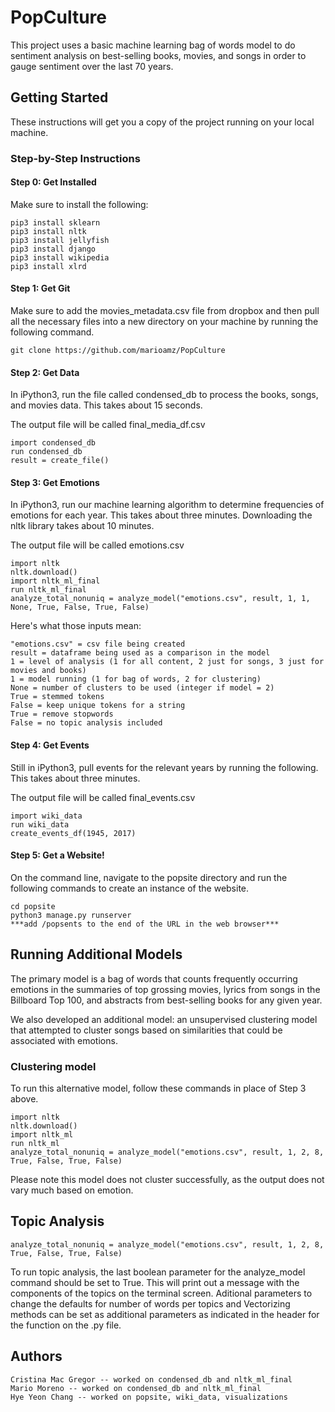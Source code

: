 # PopCulture

This project uses a basic machine learning bag of words model to do sentiment analysis on best-selling books, movies, and songs in order to gauge sentiment over the last 70 years.

## Getting Started

These instructions will get you a copy of the project running on your local machine. 

### Step-by-Step Instructions

#### Step 0: Get Installed

Make sure to install the following:

```
pip3 install sklearn
pip3 install nltk
pip3 install jellyfish
pip3 install django
pip3 install wikipedia
pip3 install xlrd
```

#### Step 1: Get Git

Make sure to add the movies_metadata.csv file from dropbox and then pull all the necessary files into a new directory on your machine by running the following command.

```
git clone https://github.com/marioamz/PopCulture
```

#### Step 2: Get Data
 
In iPython3, run the file called condensed_db to process the books, songs, and movies data. This takes about 15 seconds.

The output file will be called final_media_df.csv

```
import condensed_db
run condensed_db
result = create_file()
```

#### Step 3: Get Emotions

In iPython3, run our machine learning algorithm to determine frequencies of emotions for each year. This takes about three minutes. Downloading the nltk library takes about 10 minutes. 

The output file will be called emotions.csv

```
import nltk
nltk.download()
import nltk_ml_final
run nltk_ml_final
analyze_total_nonuniq = analyze_model("emotions.csv", result, 1, 1, None, True, False, True, False)
```
Here's what those inputs mean:

```
"emotions.csv" = csv file being created
result = dataframe being used as a comparison in the model
1 = level of analysis (1 for all content, 2 just for songs, 3 just for movies and books)
1 = model running (1 for bag of words, 2 for clustering)
None = number of clusters to be used (integer if model = 2)
True = stemmed tokens
False = keep unique tokens for a string
True = remove stopwords
False = no topic analysis included
```

#### Step 4: Get Events

Still in iPython3, pull events for the relevant years by running the following. This takes about three minutes.

The output file will be called final_events.csv

```
import wiki_data
run wiki_data
create_events_df(1945, 2017)
```

#### Step 5: Get a Website!

On the command line, navigate to the popsite directory and run the following commands to create an instance of the website.

```
cd popsite
python3 manage.py runserver
***add /popsents to the end of the URL in the web browser***
```

## Running Additional Models

The primary model is a bag of words that counts frequently occurring emotions in the summaries of top grossing movies, lyrics from songs in the Billboard Top 100, and abstracts from best-selling books for any given year.

We also developed an additional model: an unsupervised clustering model that attempted to cluster songs based on similarities that could be associated with emotions.

### Clustering model

To run this alternative model, follow these commands in place of Step 3 above.

```
import nltk
nltk.download()
import nltk_ml
run nltk_ml
analyze_total_nonuniq = analyze_model("emotions.csv", result, 1, 2, 8, True, False, True, False)
```
Please note this model does not cluster successfully, as the output does not vary much based on emotion.

## Topic Analysis 
```
analyze_total_nonuniq = analyze_model("emotions.csv", result, 1, 2, 8, True, False, True, False)
```
To run topic analysis, the last boolean parameter for the analyze_model command should be set to True. This will print out a message with the components of the topics on the terminal screen. Aditional parameters to change the defaults for number of words per topics and Vectorizing methods can be set as additional parameters as indicated in the header for the function on the .py file. 


## Authors

``` 
Cristina Mac Gregor -- worked on condensed_db and nltk_ml_final
Mario Moreno -- worked on condensed_db and nltk_ml_final
Hye Yeon Chang -- worked on popsite, wiki_data, visualizations
```
